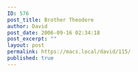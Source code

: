 ```yaml
---
ID: 576
post_title: Brother Theodore
author: David
post_date: 2006-09-16 02:34:18
post_excerpt: ""
layout: post
permalink: https://macs.local/david/115/
published: true
---
```

<object width="700" height="598"><param name="movie" value="http://www.youtube.com/v/NkhATl5Hp2k&rel=1"></param><param name="wmode" value="transparent"></param><embed src="http://www.youtube.com/v/NkhATl5Hp2k&rel=1" type="application/x-shockwave-flash" wmode="transparent" width="700" height="598"></embed></object>